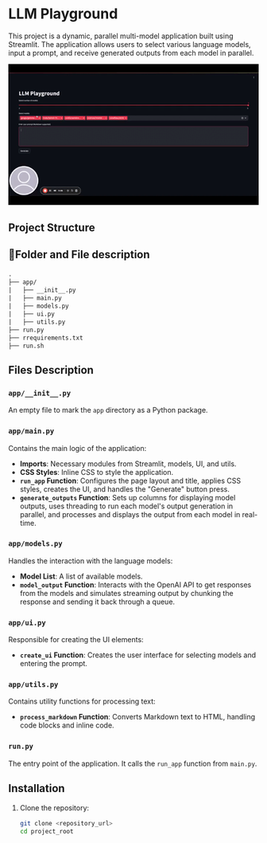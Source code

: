 # LLM Playground

This project is a dynamic, parallel multi-model application built using Streamlit. The application allows users to select various language models, input a prompt, and receive generated outputs from each model in parallel.

![App Demo](LLM-Playground.gif)

## Project Structure

## 📜Folder and File description
    .
    ├── app/
    |   ├── __init__.py
    |   ├── main.py
    |   ├── models.py
    |   ├── ui.py
    |   ├── utils.py
    ├── run.py
    ├── rrequirements.txt
    ├── run.sh

## Files Description

### `app/__init__.py`

An empty file to mark the `app` directory as a Python package.

### `app/main.py`

Contains the main logic of the application:
- **Imports**: Necessary modules from Streamlit, models, UI, and utils.
- **CSS Styles**: Inline CSS to style the application.
- **`run_app` Function**: Configures the page layout and title, applies CSS styles, creates the UI, and handles the "Generate" button press.
- **`generate_outputs` Function**: Sets up columns for displaying model outputs, uses threading to run each model's output generation in parallel, and processes and displays the output from each model in real-time.

### `app/models.py`

Handles the interaction with the language models:
- **Model List**: A list of available models.
- **`model_output` Function**: Interacts with the OpenAI API to get responses from the models and simulates streaming output by chunking the response and sending it back through a queue.

### `app/ui.py`

Responsible for creating the UI elements:
- **`create_ui` Function**: Creates the user interface for selecting models and entering the prompt.

### `app/utils.py`

Contains utility functions for processing text:
- **`process_markdown` Function**: Converts Markdown text to HTML, handling code blocks and inline code.

### `run.py`

The entry point of the application. It calls the `run_app` function from `main.py`.

## Installation

1. Clone the repository:
   ```bash
   git clone <repository_url>
   cd project_root
